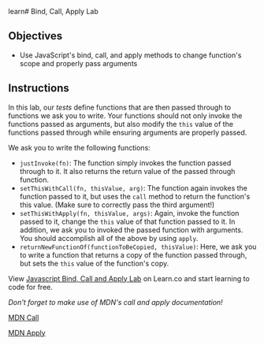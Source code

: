 learn# Bind, Call, Apply Lab

## Objectives

- Use JavaScript's bind, call, and apply methods to change function's scope and
  properly pass arguments

## Instructions

In this lab, our _tests_ define functions that are then passed through to
functions we ask you to write. Your functions should not only invoke the
functions passed as arguments, but also modify the `this` value of the functions
passed through while ensuring arguments are properly passed.

We ask you to write the following functions:

- `justInvoke(fn)`: The function simply invokes the function passed through to it.
  It also returns the return value of the passed through function.
- `setThisWithCall(fn, thisValue, arg)`: The function again invokes the function
  passed to it, but uses the `call` method to return the function's this value.
  (Make sure to correctly pass the third argument!)
- `setThisWithApply(fn, thisValue, args)`: Again, invoke the function passed to
  it, change the `this` value of that function passed to it. In addition, we ask
  you to invoked the passed function with arguments. You should accomplish all of
  the above by using `apply`.
- `returnNewFunctionOf(functionToBeCopied, thisValue)`: Here, we ask you to write
  a function that returns a copy of the function passed through, but sets the
  `this` value of the function's copy.

<p class='util--hide'>View <a href='https://learn.co/lessons/js-object-oriented-bind-call-apply-lab'>Javascript Bind, Call and Apply Lab</a> on Learn.co and start learning to code for free.</p>

_Don't forget to make use of MDN's call and apply documentation!_

[MDN Call](https://developer.mozilla.org/en-US/docs/Web/JavaScript/Reference/Global_Objects/Function/call)

[MDN Apply](https://developer.mozilla.org/en-US/docs/Web/JavaScript/Reference/Global_Objects/Function/apply)
